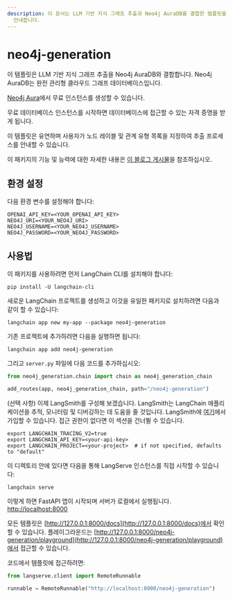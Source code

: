 ```yaml
---
description: 이 문서는 LLM 기반 지식 그래프 추출과 Neo4j AuraDB를 결합한 템플릿을 제공합니다. 데이터베이스 설정 및 사용법을
  안내합니다.
---
```


# neo4j-generation

이 템플릿은 LLM 기반 지식 그래프 추출을 Neo4j AuraDB와 결합합니다. Neo4j AuraDB는 완전 관리형 클라우드 그래프 데이터베이스입니다.

[Neo4j Aura](https://neo4j.com/cloud/platform/aura-graph-database?utm_source=langchain&utm_content=langserve)에서 무료 인스턴스를 생성할 수 있습니다.

무료 데이터베이스 인스턴스를 시작하면 데이터베이스에 접근할 수 있는 자격 증명을 받게 됩니다.

이 템플릿은 유연하며 사용자가 노드 레이블 및 관계 유형 목록을 지정하여 추출 프로세스를 안내할 수 있습니다.

이 패키지의 기능 및 능력에 대한 자세한 내용은 [이 블로그 게시물](https://blog.langchain.dev/constructing-knowledge-graphs-from-text-using-openai-functions/)을 참조하십시오.

## 환경 설정

다음 환경 변수를 설정해야 합니다:

```
OPENAI_API_KEY=<YOUR_OPENAI_API_KEY>
NEO4J_URI=<YOUR_NEO4J_URI>
NEO4J_USERNAME=<YOUR_NEO4J_USERNAME>
NEO4J_PASSWORD=<YOUR_NEO4J_PASSWORD>
```


## 사용법

이 패키지를 사용하려면 먼저 LangChain CLI를 설치해야 합니다:

```shell
pip install -U langchain-cli
```


새로운 LangChain 프로젝트를 생성하고 이것을 유일한 패키지로 설치하려면 다음과 같이 할 수 있습니다:

```shell
langchain app new my-app --package neo4j-generation
```


기존 프로젝트에 추가하려면 다음을 실행하면 됩니다:

```shell
langchain app add neo4j-generation
```


그리고 `server.py` 파일에 다음 코드를 추가하십시오:
```python
from neo4j_generation.chain import chain as neo4j_generation_chain

add_routes(app, neo4j_generation_chain, path="/neo4j-generation")
```


(선택 사항) 이제 LangSmith를 구성해 보겠습니다.
LangSmith는 LangChain 애플리케이션을 추적, 모니터링 및 디버깅하는 데 도움을 줄 것입니다.
LangSmith에 [여기](https://smith.langchain.com/)에서 가입할 수 있습니다.
접근 권한이 없다면 이 섹션을 건너뛸 수 있습니다.

```shell
export LANGCHAIN_TRACING_V2=true
export LANGCHAIN_API_KEY=<your-api-key>
export LANGCHAIN_PROJECT=<your-project>  # if not specified, defaults to "default"
```


이 디렉토리 안에 있다면 다음을 통해 LangServe 인스턴스를 직접 시작할 수 있습니다:

```shell
langchain serve
```


이렇게 하면 FastAPI 앱이 시작되며 서버가 로컬에서 실행됩니다.
[http://localhost:8000](http://localhost:8000)

모든 템플릿은 [http://127.0.0.1:8000/docs](http://127.0.0.1:8000/docs)에서 확인할 수 있습니다.
플레이그라운드는 [http://127.0.0.1:8000/neo4j-generation/playground](http://127.0.0.1:8000/neo4j-generation/playground)에서 접근할 수 있습니다.  

코드에서 템플릿에 접근하려면:

```python
from langserve.client import RemoteRunnable

runnable = RemoteRunnable("http://localhost:8000/neo4j-generation")
```